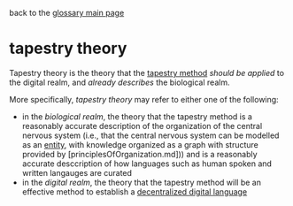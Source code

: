 back to the [glossary main page](https://github.com/wds4/tapestry-protocol/blob/main/glossary/README.md)

tapestry theory
=====

Tapestry theory is the theory that the [tapestry method](tapestryMethod.md) *should be applied* to the digital realm, and *already describes* the biological realm.

More specifically, *tapestry theory* may refer to either one of the following:
- in the *biological realm*, the theory that the tapestry method is a reasonably accurate description of the organization of the central nervous system (i.e., that the central nervous system can be modelled as an [entity](entity.md), with knowledge organized as a graph with structure provided by [principlesOfOrganization.md])) and is a reasonably accurate desccription of how languages such as human spoken and written langauges are curated
- in the *digital realm*, the theory that the tapestry method will be an effective method to establish a [decentralized digital language](decentralizedLanguage.md)

